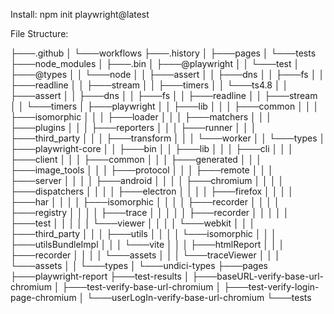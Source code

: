 Install: npm init playwright@latest

File Structure: 

├───.github
│   └───workflows
├───.history
│   ├───pages
│   └───tests
├───node_modules
│   ├───.bin
│   ├───@playwright
│   │   └───test
│   ├───@types
│   │   └───node
│   │       ├───assert
│   │       ├───dns
│   │       ├───fs
│   │       ├───readline
│   │       ├───stream
│   │       ├───timers
│   │       └───ts4.8
│   │           ├───assert
│   │           ├───dns
│   │           ├───fs
│   │           ├───readline
│   │           ├───stream
│   │           └───timers
│   ├───playwright
│   │   ├───lib
│   │   │   ├───common
│   │   │   ├───isomorphic
│   │   │   ├───loader
│   │   │   ├───matchers
│   │   │   ├───plugins
│   │   │   ├───reporters
│   │   │   ├───runner
│   │   │   ├───third_party
│   │   │   ├───transform
│   │   │   └───worker
│   │   └───types
│   ├───playwright-core
│   │   ├───bin
│   │   ├───lib
│   │   │   ├───cli
│   │   │   ├───client
│   │   │   ├───common
│   │   │   ├───generated
│   │   │   ├───image_tools
│   │   │   ├───protocol
│   │   │   ├───remote
│   │   │   ├───server
│   │   │   │   ├───android
│   │   │   │   ├───chromium
│   │   │   │   ├───dispatchers
│   │   │   │   ├───electron
│   │   │   │   ├───firefox
│   │   │   │   ├───har
│   │   │   │   ├───isomorphic
│   │   │   │   ├───recorder
│   │   │   │   ├───registry
│   │   │   │   ├───trace
│   │   │   │   │   ├───recorder
│   │   │   │   │   ├───test
│   │   │   │   │   └───viewer
│   │   │   │   └───webkit
│   │   │   ├───third_party
│   │   │   ├───utils
│   │   │   │   └───isomorphic
│   │   │   ├───utilsBundleImpl
│   │   │   └───vite
│   │   │       ├───htmlReport
│   │   │       ├───recorder
│   │   │       │   └───assets
│   │   │       └───traceViewer
│   │   │           └───assets
│   │   └───types
│   └───undici-types
├───pages
├───playwright-report
├───test-results
│   ├───baseURL-verify-base-url-chromium
│   ├───test-verify-base-url-chromium
│   ├───test-verify-login-page-chromium
│   └───userLogIn-verify-base-url-chromium
└───tests